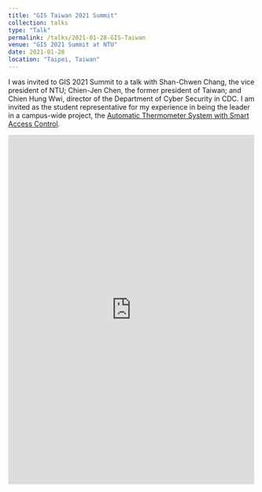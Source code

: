 ```yaml
---
title: "GIS Taiwan 2021 Summit"
collection: talks
type: "Talk"
permalink: /talks/2021-01-28-GIS-Taiwan
venue: "GIS 2021 Summit at NTU"
date: 2021-01-28
location: "Taipei, Taiwan"
---
```


I was invited to GIS 2021 Summit to a talk with Shan-Chwen Chang, the vice president of NTU; Chien-Jen Chen, the former president of Taiwan; and Chien Hung Wwi, director of the Department of Cyber Security in CDC. I am invited as the student representative for my experience in being the leader in a campus-wide project, the [Automatic Thermometer System with Smart Access Control](/projects/access-control-system).


<iframe src="https://www.facebook.com/plugins/post.php?href=https%3A%2F%2Fwww.facebook.com%2FGISTaiwan%2Fposts%2Fpfbid02qdkB3ACMUf8RpeEf2gnBzztfg6vtggFdZT5FWWYJ41yLi2Nx3aDAkMk8PdXqJ8fQl&show_text=true&width=500" width="500" height="709" style="border:none;overflow:hidden" scrolling="no" frameborder="0" allowfullscreen="true" allow="autoplay; clipboard-write; encrypted-media; picture-in-picture; web-share"></iframe>